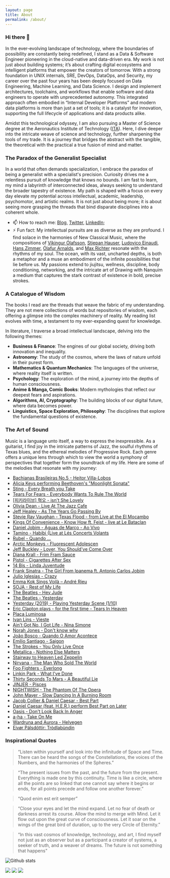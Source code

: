 ```yaml
---
layout: page
title: About
permalink: /about/
---
```


### Hi there 👋

<!--
**richardsonlima/richardsonlima** is a ✨ _special_ ✨ repository because its `README.md` (this file) appears on your GitHub profile.

Here are some ideas to get you started:
-->

In the ever-evolving landscape of technology, where the boundaries of possibility are constantly being redefined, I stand as a Data & Software Engineer pioneering in the cloud-native and data-driven era. My work is not just about building systems; it’s about crafting digital ecosystems and intelligent platforms that empower the creators of tomorrow. With a strong foundation in UNIX internals, SRE, DevOps, DataOps, and Security, my career over the past four years has been deeply focused on Data Engineering, Machine Learning, and Data Science. I design and implement architectures, toolchains, and workflows that enable software and data engineers to operate with unprecedented autonomy. This integrated approach often embodied in “Internal Developer Platforms” and modern data platforms is more than just a set of tools; it is a catalyst for innovation, supporting the full lifecycle of applications and data products alike.

Amidst this technological odyssey, I am also pursuing a Master of Science degree at the Aeronautics Institute of Technology ([ITA](https://www.timeshighereducation.com/world-university-rankings/technological-institute-aeronautics)). Here, I dive deeper into the intricate weave of science and technology, further sharpening the tools of my trade. It is a journey that bridges the abstract with the tangible, the theoretical with the practical a true fusion of mind and matter.

### The Paradox of the Generalist Specialist

In a world that often demands specialization, I embrace the paradox of being a generalist with a specialist's precision. Curiosity drives me a relentless pursuit of knowledge that knows no bounds. I am fast to learn, my mind a labyrinth of interconnected ideas, always seeking to understand the broader tapestry of existence. My path is shaped with a focus on every day elevate my potential across intellectual, academic, leadership, psychomotor, and artistic realms. It is not just about being more; it is about seeing more grasping the threads that bind disparate disciplines into a coherent whole.

- 📫 How to reach me: [Blog](https://www.richardsonlima.com.br), [Twitter](https://twitter.com/RichDevSecOps), [LinkedIn](https://www.linkedin.com/in/richardsonlima/);
- ⚡ Fun fact: My intellectual pursuits are as diverse as they are profound. I find solace in the harmonies of New Classical Music, where the compositions of [Víkingur Ólafsson](https://www.youtube.com/watch?v=h3-rNMhIyuQ), [Stjepan Hauser](https://www.youtube.com/watch?v=kn1gcjuhlhg), [Ludovico Einaudi](https://www.youtube.com/watch?v=70cfoPloJq8), [Hans Zimmer](https://www.youtube.com/watch?v=kottjfEd7Zw), [Ólafur Arnalds](https://www.youtube.com/watch?v=Kb34JCz5wvY&t=1213s), and [Max Richter](https://www.youtube.com/watch?v=b_YHE4Sx-08) resonate with the rhythms of my soul. The ocean, with its vast, uncharted depths, is both a metaphor and a muse an embodiment of the infinite possibilities that lie before us. My passions extend to jiujitsu, wellness, discipline, body conditioning, networking, and the intricate art of Drawing with Nanquim a medium that captures the stark contrast of existence in bold, precise strokes.

### A Catalogue of Wisdom

The books I read are the threads that weave the fabric of my understanding. They are not mere collections of words but repositories of wisdom, each offering a glimpse into the complex machinery of reality. My reading list evolves with time, a testament to my ever-expanding quest for knowledge.

In literature, I traverse a broad intellectual landscape, delving into the following themes:
- **Business & Finance**: The engines of our global society, driving both innovation and inequality.
- **Astronomy**: The study of the cosmos, where the laws of nature unfold in their purest form.
- **Mathematics & Quantum Mechanics**: The languages of the universe, where reality itself is written.
- **Psychology**: The exploration of the mind, a journey into the depths of human consciousness.
- **Anime & Manga, Comic Books**: Modern mythologies that reflect our deepest fears and aspirations.
- **Algorithms, AI, Cryptography**: The building blocks of our digital future, where data becomes power.
- **Linguistics, Space Exploration, Philosophy**: The disciplines that explore the fundamental questions of existence.
  
### The Art of Sound

Music is a language unto itself, a way to express the inexpressible. As a guitarist, I find joy in the intricate patterns of Jazz, the soulful rhythms of Texas blues, and the ethereal melodies of Progressive Rock. Each genre offers a unique lens through which to view the world a symphony of perspectives that together form the soundtrack of my life. Here are some of the melodies that resonate with my journey:

- [Bachianas Brasileiras No.5 - Heitor Villa-Lobos](https://www.youtube.com/watch?v=ZVGB132KyMc&list=RDZVGB132KyMc&start_radio=1)
- [Alicia Keys performing Beethoven's "Moonlight Sonata"](https://www.youtube.com/watch?v=bT6WmWVYPhI&list=RDbT6WmWVYPhI&start_radio=1)
- [Sting - Every Breath you Take](https://www.youtube.com/watch?v=H-4yodHCvu0&list=RDH-4yodHCvu0&start_radio=1)
- [Tears For Fears - Everybody Wants To Rule The World](https://www.youtube.com/watch?v=NZ-o1N2swMw&list=RDNZ-o1N2swMw&start_radio=1)
- [[피키라이브] 혁오 - isn't She Lovely](https://www.youtube.com/watch?v=bEq_HIQF3XY&list=RDbEq_HIQF3XY&start_radio=1)
- [Olivia Dean - Live At The Jazz Cafe](https://www.youtube.com/watch?v=St7G1F4mu_4&t=1572s)
- [Jeff Healey - As The Years Go Passing By](https://www.youtube.com/watch?v=gIkOaTVu8uM&list=RDgIkOaTVu8uM&start_radio=1)
- [Stevie Ray Vaughan - Texas Flood - from Live at the El Mocambo](https://www.youtube.com/watch?v=KC5H9P4F5Uk)
- [Kings Of Convenience - Know How ft. Feist - live at Le Bataclan](https://www.youtube.com/watch?v=HuJOswNKuwo)
- [Daniel Jobim - Águas de Março - Ao Vivo](https://www.youtube.com/watch?v=achxrz7ixxY&list=RDEMavVpSFR4FaOsgmiSjRFdRg&start_radio=1&rv=ErE2Cpko1XI)
- [Tamino - Habibi {Live at Lés Concerts Volants](https://www.youtube.com/watch?v=6dGxw063uHw&list=RD6dGxw063uHw&start_radio=1)
- [Rubel - Quando ...](https://www.youtube.com/watch?v=tMWpm_GOLaA&list=RDtMWpm_GOLaA&start_radio=1)
- [Arctic Monkeys - Fluorescent Adolescen](https://www.youtube.com/watch?v=ma9I9VBKPiw&list=RDma9I9VBKPiw&start_radio=1)
- [Jeff Buckley - Lover, You Should've Come Over](https://www.youtube.com/watch?v=vLHcHWDvgfQ&list=RDvLHcHWDvgfQ&start_radio=1)
- [Diana Krall - Frim Fram Sauce](https://www.youtube.com/watch?v=ZS_6vtAGTE0&list=RDZS_6vtAGTE0&start_radio=1)
- [Pistol - Cigarettes After Sex](https://www.youtube.com/watch?v=PV8CEY4LF_0&list=RDPV8CEY4LF_0&start_radio=1)
- [14 Bis - Linda Juventude](https://www.youtube.com/watch?v=ZZMmbi1kfUo&list=RDZZMmbi1kfUo&start_radio=1)
- [Frank Sinatra - The Girl From Ipanema ft. Antonio Carlos Jobim](https://www.youtube.com/watch?v=NldPFVKYmiw&list=RDNldPFVKYmiw&start_radio=1)
- [Julio Iglesias - Crazy](https://www.youtube.com/watch?v=ziliGKfW2I0&list=RDziliGKfW2I0&start_radio=1)
- [Emma Kok Sings Voilà – André Rieu](https://www.youtube.com/watch?v=KdIhq1tb8Co)
- [SOJA - Rest of My Life](https://www.youtube.com/watch?v=X572Mp_r46E&list=RDX572Mp_r46E&start_radio=1)
- [The Beatles - Hey Jude](https://www.youtube.com/watch?v=A_MjCqQoLLA&list=RDA_MjCqQoLLA&start_radio=1)
- [The Beatles - Yesterday](https://www.youtube.com/watch?v=wXTJBr9tt8Q&list=RDwXTJBr9tt8Q&start_radio=1)
- [Yesterday (2019) - Playing Yesterday Scene (1/10)](https://www.youtube.com/watch?v=5VgRuLQgeSE)
- [Eric Clapton plays - for the first time - Tears In Heaven](https://www.youtube.com/watch?v=3U4yDkvRjvs&list=RD3U4yDkvRjvs&start_radio=1)
- [Placa Luminosa](https://www.youtube.com/watch?v=XDJe4fvR98Y&list=RDXDJe4fvR98Y&start_radio=1)
- [Ivan Lins - Vieste](https://www.youtube.com/watch?v=zOauB4hKIAM&list=RDzOauB4hKIAM&start_radio=1)
- [Ain't Got No, I Got Life - Nina Simone](https://www.youtube.com/watch?v=L5jI9I03q8E&list=RDL5jI9I03q8E&start_radio=1)
- [Norah Jones - Don't know why](https://www.youtube.com/watch?v=GozYEBItOCg&list=RDGozYEBItOCg&start_radio=1)
- [João Bosco - Quando O Amor Acontece](https://www.youtube.com/watch?v=M68VWs-0c_U&list=RDM68VWs-0c_U&start_radio=1)
- [Emílio Santiago - Saigon](https://www.youtube.com/watch?v=VyoDm3D4uEE&list=RDVyoDm3D4uEE&start_radio=1)
- [The Strokes - You Only Live Once](https://www.youtube.com/watch?v=pT68FS3YbQ4&list=RDpT68FS3YbQ4&start_radio=1)
- [Metallica - Nothing Else Matters](https://www.youtube.com/watch?v=Lli99OmkPwM&list=RDLli99OmkPwM&start_radio=1)
- [Stairway to Heaven Led Zeppelin](https://www.youtube.com/watch?v=2cZ_EFAmj08&list=RD2cZ_EFAmj08&start_radio=1)
- [Nirvana - The Man Who Sold The World](https://www.youtube.com/watch?v=OgeR2oqZGTs&list=RDOgeR2oqZGTs&start_radio=1)
- [Foo Fighters - Everlong](https://www.youtube.com/watch?v=NWU33fvPxd0&list=RDNWU33fvPxd0&start_radio=1)
- [Linkin Park - What I've Done](https://www.youtube.com/watch?v=_c1w056MItU&list=RD_c1w056MItU&start_radio=1)
- [Thirty Seconds To Mars - A Beautiful Lie](https://www.youtube.com/watch?v=4Kvd-uquuhI&list=RD4Kvd-uquuhI&start_radio=1)
- [JINJER - Pisces](https://www.youtube.com/watch?v=SQNtGoM3FVU&list=RDSQNtGoM3FVU&start_radio=1)
- [NIGHTWISH - The Phantom Of The Opera](https://www.youtube.com/watch?v=tL25rbnvM4o&list=RDtL25rbnvM4o&start_radio=1)
- [John Mayer - Slow Dancing In A Burning Room](https://www.youtube.com/watch?v=32GZ3suxRn4&list=RD32GZ3suxRn4&start_radio=1)
- [Jacob Collier & Daniel Caesar - Best Part](https://www.youtube.com/watch?v=fD4rxj7-uO0&list=RDfD4rxj7-uO0&start_radio=1)
- [Daniel Caesar (feat. H.E.R.) perform Best Part on Later](https://www.youtube.com/watch?v=j045yEf2cLg&list=RDj045yEf2cLg&start_radio=1)
- [Oasis - Don't Look Back In Anger](https://www.youtube.com/watch?v=MpNHqJs7rXQ)
- [a-ha - Take On Me](https://www.youtube.com/watch?v=-xKM3mGt2pE&list=RD-xKM3mGt2pE&start_radio=1)
- [Wardruna and Aurora - Helvegen](https://www.youtube.com/watch?v=FnkTuHP9q3o&list=RDFnkTuHP9q3o&start_radio=1)
- [Eivør Pálsdóttir: Tròdlabùndin](https://www.youtube.com/watch?v=wsl-KHGe4Kk&list=RDwsl-KHGe4Kk&start_radio=1)

### Inspirational Quotes

> “Listen within yourself and look into the infinitude of Space and Time. There can be heard the songs of the Constellations, the voices of the Numbers, and the harmonies of the Spheres.”

> “The present issues from the past, and the future from the present. Everything is made one by this continuity. Time is like a circle, where all the points are so linked that one cannot say where it begins or ends, for all points precede and follow one another forever.”

> “Quod enim est erit semper”

> “Close your eyes and let the mind expand. Let no fear of death or darkness arrest its course. Allow the mind to merge with Mind. Let it flow out upon the great curve of consciousness. Let it soar on the wings of the great bird of duration, up to the very Circle of Eternity.”

> “In this vast cosmos of knowledge, technology, and art, I find myself not just as an observer but as a participant a creator of systems, a seeker of truth, and a weaver of dreams. The future is not something that happens"

![Github stats](https://github-readme-stats.vercel.app/api?username=richardsonlima&show_icons=true&title_color=ffffff&icon_color=bb2acf&text_color=daf7dc&bg_color=151515&count_private=true)

![](https://i.imgsafe.org/60/607aec4f21.png)
![](https://i.imgsafe.org/60/6078e2a31f.png)
![](https://i.imgsafe.org/60/60775a2051.png)
